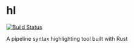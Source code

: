 # hl
[![Build Status](https://travis-ci.com/chrissimpkins/hl.svg?branch=master)](https://travis-ci.com/chrissimpkins/hl)

A pipeline syntax highlighting tool built with Rust
